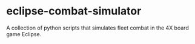 # eclipse-combat-simulator
A collection of python scripts that simulates fleet combat in the 4X board game Eclipse.
